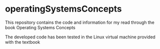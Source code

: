 # operatingSystemsConcepts
This repository contains the code and information for my read through the book Operating Systems Concepts

The developed code has been tested in the Linux virtual machine provided with the textbook


